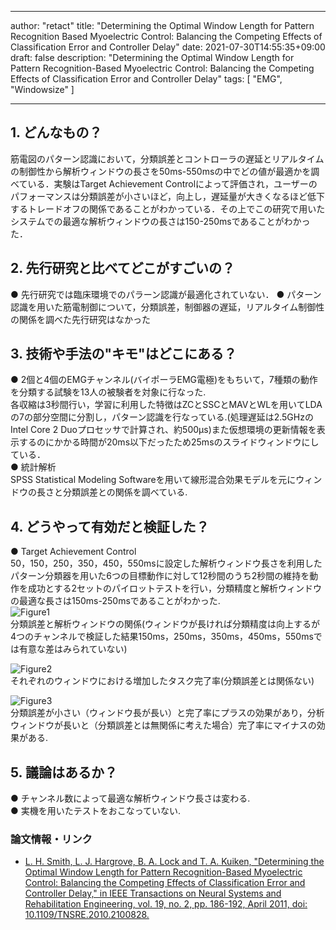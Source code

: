 
---
author: "retact"
title: "Determining the Optimal Window Length for Pattern Recognition Based Myoelectric Control: Balancing the Competing Effects of Classification Error and Controller Delay"
date: 2021-07-30T14:55:35+09:00
draft: false
description: "Determining the Optimal Window Length for Pattern Recognition-Based Myoelectric Control: Balancing the Competing Effects of Classification Error and Controller Delay"
tags: [
    "EMG",
    "Windowsize"
]

---

## 1. どんなもの？
筋電図のパターン認識において，分類誤差とコントローラの遅延とリアルタイムの制御性から解析ウィンドウの長さを50ms-550msの中でどの値が最適かを調べている．実験はTarget Achievement Controlによって評価され，ユーザーのパフォーマンスは分類誤差が小さいほど，向上し，遅延量が大きくなるほど低下するトレードオフの関係であることがわかっている．その上でこの研究で用いたシステムでの最適な解析ウィンドウの長さは150-250msであることがわかった．


<!--more-->  

## 2. 先行研究と比べてどこがすごいの？
● 先行研究では臨床環境でのパラーン認識が最適化されていない． 
● パターン認識を用いた筋電制御について，分類誤差，制御器の遅延，リアルタイム制御性の関係を調べた先行研究はなかった  
## 3. 技術や手法の"キモ"はどこにある？
 ● 2個と4個のEMGチャンネル(バイポーラEMG電極)をもちいて，7種類の動作を分類する試験を13人の被験者を対象に行なった.  
 各収縮は3秒間行い，学習に利用した特徴はZCとSSCとMAVとWLを用いてLDAの7の部分空間に分割し，パターン認識を行なっている.(処理遅延は2.5GHzのIntel Core 2 Duoプロセッサで計算され、約500μs)また仮想環境の更新情報を表示するのにかかる時間が20ms以下だったため25msのスライドウィンドウにしている．    
 ● 統計解析  
 SPSS Statistical Modeling Softwareを用いて線形混合効果モデルを元にウィンドウの長さと分類誤差との関係を調べている.   
  

## 4. どうやって有効だと検証した？
 ● Target Achievement Control  
 50，150，250，350，450，550msに設定した解析ウィンドウ長さを利用したパターン分類器を用いた6つの目標動作に対して12秒間のうち2秒間の維持を動作を成功とする2セットのパイロットテストを行い，分類精度と解析ウィンドウの最適な長さは150ms-250msであることがわかった.  
 ![Figure1](https://ieeexplore.ieee.org/mediastore_new/IEEE/content/media/7333/5745718/5676233/5676233-fig-2-source-small.gif)  
 分類誤差と解析ウィンドウの関係(ウィンドウが長ければ分類精度は向上するが4つのチャンネルで検証した結果150ms，250ms，350ms，450ms，550msでは有意な差はみられていない)  
   
 ![Figure2](https://ieeexplore.ieee.org/mediastore_new/IEEE/content/media/7333/5745718/5676233/5676233-fig-3-source-small.gif)  
 それぞれのウィンドウにおける増加したタスク完了率(分類誤差とは関係ない)  
   
 ![Figure3](https://ieeexplore.ieee.org/mediastore_new/IEEE/content/media/7333/5745718/5676233/5676233-fig-4-source-small.gif)  
 分類誤差が小さい（ウィンドウ長が長い）と完了率にプラスの効果があり，分析ウィンドウが長いと（分類誤差とは無関係に考えた場合）完了率にマイナスの効果がある.  

 
## 5. 議論はあるか？
 ● チャンネル数によって最適な解析ウィンドウ長さは変わる.  
 ● 実機を用いたテストをおこなっていない.  

### 論文情報・リンク

- [L. H. Smith, L. J. Hargrove, B. A. Lock and T. A. Kuiken, "Determining the Optimal Window Length for Pattern Recognition-Based Myoelectric Control: Balancing the Competing Effects of Classification Error and Controller Delay," in IEEE Transactions on Neural Systems and Rehabilitation Engineering, vol. 19, no. 2, pp. 186-192, April 2011, doi: 10.1109/TNSRE.2010.2100828.](https://ieeexplore.ieee.org/document/5676233)
